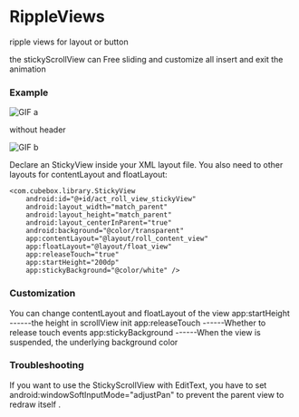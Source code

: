 # RippleViews
ripple views for layout or button

the stickyScrollView can Free sliding and customize all insert and exit the animation

### Example

![GIF a](https://github.com/cubebbox/StickyScrollView/blob/master/a.gif)

without header

![GIF b](https://github.com/cubebbox/StickyScrollView/blob/master/b.gif)

Declare an StickyView inside your XML layout file. You also need to other layouts for contentLayout and floatLayout:

    <com.cubebox.library.StickyView
        android:id="@+id/act_roll_view_stickyView"
        android:layout_width="match_parent"
        android:layout_height="match_parent"
        android:layout_centerInParent="true"
        android:background="@color/transparent"
        app:contentLayout="@layout/roll_content_view"
        app:floatLayout="@layout/float_view"
        app:releaseTouch="true"
        app:startHeight="200dp"
        app:stickyBackground="@color/white" />
        

### Customization
You can change contentLayout and floatLayout of the view
app:startHeight ------the height in scrollView init
app:releaseTouch ------Whether to release touch events
app:stickyBackground ------When the view is suspended, the underlying background color


### Troubleshooting

If you want to use the StickyScrollView with EditText, you have to set android:windowSoftInputMode="adjustPan" to prevent the parent view to redraw itself .
